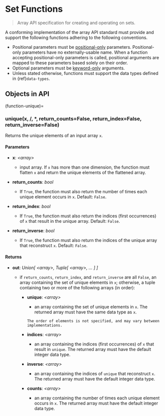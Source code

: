 # Set Functions

> Array API specification for creating and operating on sets.

A conforming implementation of the array API standard must provide and support the following functions adhering to the following conventions.

-   Positional parameters must be [positional-only](https://www.python.org/dev/peps/pep-0570/) parameters. Positional-only parameters have no externally-usable name. When a function accepting positional-only parameters is called, positional arguments are mapped to these parameters based solely on their order.
-   Optional parameters must be [keyword-only](https://www.python.org/dev/peps/pep-3102/) arguments.
-   Unless stated otherwise, functions must support the data types defined in {ref}`data-types`.

## Objects in API

<!-- NOTE: please keep the functions in alphabetical order -->

(function-unique)=
### unique(x, /, *, return_counts=False, return_index=False, return_inverse=False)

Returns the unique elements of an input array `x`.

#### Parameters

-   **x**: _&lt;array&gt;_

    -   input array. If `x` has more than one dimension, the function must flatten `x` and return the unique elements of the flattened array.

-   **return_counts**: _bool_

    -   If `True`, the function must also return the number of times each unique element occurs in `x`. Default: `False`.

-   **return_index**: _bool_

    -   If `True`, the function must also return the indices (first occurrences) of `x` that result in the unique array. Default: `False`.

-   **return_inverse**: _bool_

    -   If `True`, the function must also return the indices of the unique array that reconstruct `x`. Default: `False`.

#### Returns

-   **out**: _Union\[ &lt;array&gt;, Tuple\[ &lt;array&gt;, ... ] ]_

    -   if `return_counts`, `return_index`, and `return_inverse` are all `False`, an array containing the set of unique elements in `x`; otherwise, a tuple containing two or more of the following arrays (in order):

        -   **unique**: _&lt;array&gt;_

            -   an array containing the set of unique elements in `x`. The returned array must have the same data type as `x`.

            ```{note}
            The order of elements is not specified, and may vary between implementations.
            ```

        -   **indices**: _&lt;array&gt;_

            -   an array containing the indices (first occurrences) of `x` that result in `unique`. The returned array must have the default integer data type.

        -   **inverse**: _&lt;array&gt;_

            -   an array containing the indices of `unique` that reconstruct `x`. The returned array must have the default integer data type.

        -   **counts**: _&lt;array&gt;_

            -   an array containing the number of times each unique element occurs in `x`. The returned array must have the default integer data type.
